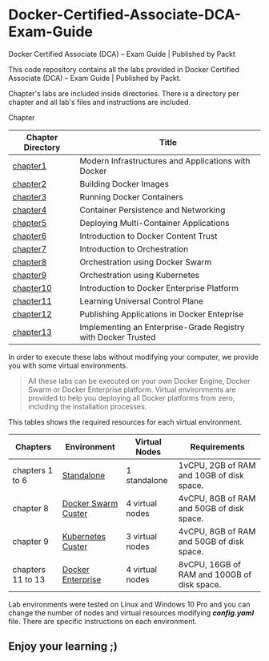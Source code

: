 # Docker-Certified-Associate-DCA-Exam-Guide
Docker Certified Associate (DCA) – Exam Guide | Published by Packt

This code repository contains all the labs provided in Docker Certified Associate (DCA) – Exam Guide | Published by Packt.

Chapter's labs are included inside directories. There is a directory per chapter and all lab's files and instructions are included.

Chapter

| Chapter Directory | Title |
|---|---|
| [chapter1](./chapter01) | Modern Infrastructures and Applications with Docker |
| [chapter2](./chapter02) | Building Docker Images |
| [chapter3](./chapter03) | Running Docker Containers |
| [chapter4](./chapter04) | Container Persistence and Networking |
| [chapter5](./chapter05) | Deploying Multi-Container Applications |
| [chapter6](./chapter06) | Introduction to Docker Content Trust |
| [chapter7](./chapter07) | Introduction to Orchestration |
| [chapter8](./chapter08) | Orchestration using Docker Swarm |
| [chapter9](./chapter09) | Orchestration using Kubernetes |
| [chapter10](./chapter10) | Introduction to Docker Enterprise Platform |
| [chapter11](./chapter11) | Learning Universal Control Plane |
| [chapter12](./chapter12) | Publishing Applications in Docker Enteprise |
| [chapter13](./chapter13) | Implementing an Enterprise-Grade Registry with Docker Trusted |

In order to execute these labs without modifying your computer, we provide you with some virtual environments.

>All these labs can be executed on your own Docker Engine, Docker Swarm or Docker Enterprise platform. Virtual environments are provided to help you deploying all Docker platforms from zero, including the installation processes.

This tables shows the required resources for each virtual environment.

| Chapters | Environment | Virtual Nodes | Requirements |
|---|---|---|---|
| chapters 1 to 6 |[Standalone](./environments/standalone) | 1 standalone | 1vCPU, 2GB of RAM and 10GB of disk space. |
| chapter 8 | [Docker Swarm Custer](./environments/swarm) | 4 virtual nodes | 4vCPU, 8GB of RAM and 50GB of disk space. |
| chapter 9 | [Kubernetes Custer](./environments/kubernetes) | 3 virtual nodes | 4vCPU, 8GB of RAM and 50GB of disk space. |
| chapters 11 to 13 | [Docker Enterprise](./environments/enterprise) | 4 virtual nodes | 8vCPU, 16GB of RAM and 100GB of disk space. |

Lab environments were tested on Linux and Windows 10 Pro and you can change the number of nodes and virtual resources modifying ___config.yaml___ file. There are specific instructions on each environment.



## Enjoy your learning ;)
